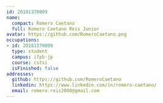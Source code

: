 ```yaml
---
id: 20181370009
name:
  compact: Romero Caetano
  full: Romero Caetano Reis Junior
avatar: https://github.com/RomeroCaetano.png
occupations:
- id: 20181370009
  type: student
  campus: ifpb-jp
  course: cstsi
  isFinished: false
addresses:
  github: https://github.com/RomeroCaetano
  linkedin: https://www.linkedin.com/in/romero-caetano/
  email: romero.reis2000@gmail.com
---
```

